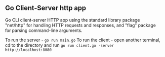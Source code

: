 ## Go Client-Server http app
Go CLI client-server HTTP app using the standard library package "net/http" for handling HTTP requests and responses, and "flag" package for parsing command-line arguments.

To run the server - `go run main.go`
To run the client - open another terminal, cd to the directory and run `go run client.go -server http://localhost:8080`
